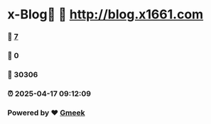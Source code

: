 # x-Blog🍃 :link: http://blog.x1661.com 
### :page_facing_up: [7](http://blog.x1661.com/tag.html) 
### :speech_balloon: 0 
### :hibiscus: 30306 
### :alarm_clock: 2025-04-17 09:12:09 
### Powered by :heart: [Gmeek](https://github.com/Meekdai/Gmeek)
